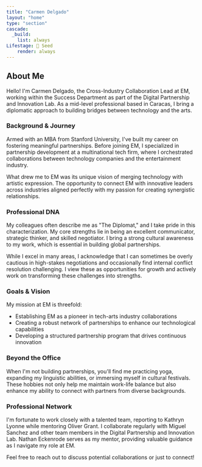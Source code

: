 ```yaml
---
title: "Carmen Delgado"
layout: "home"
type: "section"
cascade:
  _build:
    list: always
Lifestage: 🌱 Seed
    render: always
---
```

## About Me

Hello! I'm Carmen Delgado, the Cross-Industry Collaboration Lead at EM, working within the Success Department as part of the Digital Partnership and Innovation Lab. As a mid-level professional based in Caracas, I bring a diplomatic approach to building bridges between technology and the arts.

### Background & Journey

Armed with an MBA from Stanford University, I've built my career on fostering meaningful partnerships. Before joining EM, I specialized in partnership development at a multinational tech firm, where I orchestrated collaborations between technology companies and the entertainment industry.

What drew me to EM was its unique vision of merging technology with artistic expression. The opportunity to connect EM with innovative leaders across industries aligned perfectly with my passion for creating synergistic relationships.

### Professional DNA

My colleagues often describe me as "The Diplomat," and I take pride in this characterization. My core strengths lie in being an excellent communicator, strategic thinker, and skilled negotiator. I bring a strong cultural awareness to my work, which is essential in building global partnerships.

While I excel in many areas, I acknowledge that I can sometimes be overly cautious in high-stakes negotiations and occasionally find internal conflict resolution challenging. I view these as opportunities for growth and actively work on transforming these challenges into strengths.

### Goals & Vision

My mission at EM is threefold:

- Establishing EM as a pioneer in tech-arts industry collaborations
- Creating a robust network of partnerships to enhance our technological capabilities
- Developing a structured partnership program that drives continuous innovation

### Beyond the Office

When I'm not building partnerships, you'll find me practicing yoga, expanding my linguistic abilities, or immersing myself in cultural festivals. These hobbies not only help me maintain work-life balance but also enhance my ability to connect with partners from diverse backgrounds.

### Professional Network

I'm fortunate to work closely with a talented team, reporting to Kathryn Lyonne while mentoring Oliver Grant. I collaborate regularly with Miguel Sanchez and other team members in the Digital Partnership and Innovation Lab. Nathan Eckenrode serves as my mentor, providing valuable guidance as I navigate my role at EM.

Feel free to reach out to discuss potential collaborations or just to connect!